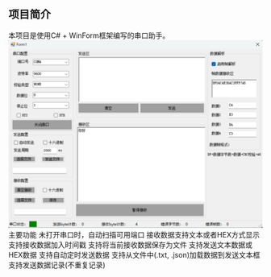 项目简介
-
本项目是使用C# + WinForm框架编写的串口助手。
![截图](串口调试助手.png)
主要功能
未打开串口时，自动扫描可用端口
接收数据支持文本或者HEX方式显示
支持接收数据加入时间戳
支持将当前接收数据保存为文件
支持发送文本数据或HEX数据
支持自动定时发送数据
支持从文件中(.txt, .json)加载数据到发送文本框
支持发送数据记录(不重复记录)
